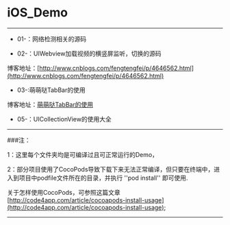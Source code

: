 # iOS_Demo


---

- 01-：网络检测相关的源码

- 02-：UIWebview加载视频的横竖屏监听，切换的源码

博客地址：[http://www.cnblogs.com/fengtengfei/p/4646562.html](http://www.cnblogs.com/fengtengfei/p/4646562.html)

- 03-:萌萌哒TabBar的使用

博客地址：[萌萌哒TabBar的使用](http://darren90.github.io/2015/09/12/%E8%90%8C%E8%90%8C%E5%93%92TabBar%E7%9A%84%E4%BD%BF%E7%94%A8/)

- 05-：UICollectionView的使用大全

---

###注：

1：这里每个文件夹均是可编译过且可正常运行的Demo，

2：部分项目使用了CocoPods导致下载下来无法正常编译，但只要在终端中，进入到项目中podfile文件所在的目录，并执行 ''pod install'' 即可使用.

关于怎样使用CocoPods，可参照这篇文章[http://code4app.com/article/cocoapods-install-usage](http://code4app.com/article/cocoapods-install-usage);

---

